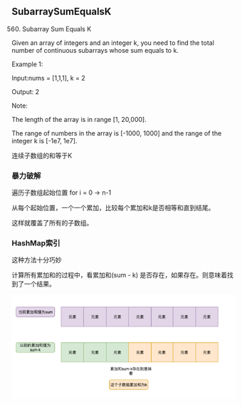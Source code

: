 ## SubarraySumEqualsK

560. Subarray Sum Equals K

Given an array of integers and an integer k, you need to find the total number of continuous subarrays whose sum equals to k.

Example 1:

Input:nums = [1,1,1], k = 2

Output: 2

Note:

The length of the array is in range [1, 20,000].

The range of numbers in the array is [-1000, 1000] and the range of the integer k is [-1e7, 1e7].


连续子数组的和等于K

### 暴力破解


遍历子数组起始位置 for i = 0 -> n-1 

从每个起始位置，一个一个累加，比较每个累加和k是否相等和直到结尾。

这样就覆盖了所有的子数组。



### HashMap索引

这种方法十分巧妙

计算所有累加和的过程中，看累加和(sum - k)
是否存在，如果存在。则意味着找到了一个结果。


![](assets/SubarraySumEqualsK_images/c750fb6d.png)



